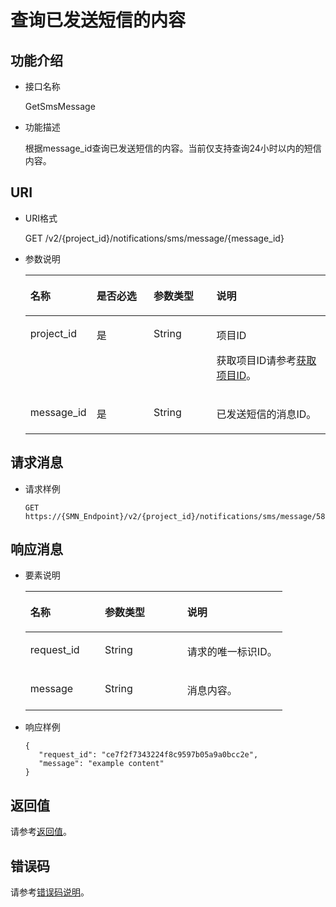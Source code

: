# 查询已发送短信的内容<a name="ZH-CN_TOPIC_0080305749"></a>

## 功能介绍<a name="section5136471015222"></a>

-   接口名称

    GetSmsMessage

-   功能描述

    根据message\_id查询已发送短信的内容。当前仅支持查询24小时以内的短信内容。


## URI<a name="section5288299215222"></a>

-   URI格式

    GET /v2/\{project\_id\}/notifications/sms/message/\{message\_id\}

-   参数说明

    <a name="table501558415222"></a>
    <table><thead align="left"><tr id="row2221560715222"><th class="cellrowborder" valign="top" width="19.689999999999998%" id="mcps1.1.5.1.1"><p id="p5463372215222"><a name="p5463372215222"></a><a name="p5463372215222"></a>名称</p>
    </th>
    <th class="cellrowborder" valign="top" width="19.6%" id="mcps1.1.5.1.2"><p id="p6325533315222"><a name="p6325533315222"></a><a name="p6325533315222"></a>是否必选</p>
    </th>
    <th class="cellrowborder" valign="top" width="21.33%" id="mcps1.1.5.1.3"><p id="p2340835315222"><a name="p2340835315222"></a><a name="p2340835315222"></a>参数类型</p>
    </th>
    <th class="cellrowborder" valign="top" width="39.379999999999995%" id="mcps1.1.5.1.4"><p id="p1702843715222"><a name="p1702843715222"></a><a name="p1702843715222"></a>说明</p>
    </th>
    </tr>
    </thead>
    <tbody><tr id="row5443111215222"><td class="cellrowborder" valign="top" width="19.689999999999998%" headers="mcps1.1.5.1.1 "><p id="p4684392615222"><a name="p4684392615222"></a><a name="p4684392615222"></a>project_id</p>
    </td>
    <td class="cellrowborder" valign="top" width="19.6%" headers="mcps1.1.5.1.2 "><p id="p3626162815222"><a name="p3626162815222"></a><a name="p3626162815222"></a>是</p>
    </td>
    <td class="cellrowborder" valign="top" width="21.33%" headers="mcps1.1.5.1.3 "><p id="p5151075515222"><a name="p5151075515222"></a><a name="p5151075515222"></a>String</p>
    </td>
    <td class="cellrowborder" valign="top" width="39.379999999999995%" headers="mcps1.1.5.1.4 "><p id="p1162161815222"><a name="p1162161815222"></a><a name="p1162161815222"></a>项目ID</p>
    <p id="p3748570515222"><a name="p3748570515222"></a><a name="p3748570515222"></a>获取项目ID请参考<a href="获取项目ID.md">获取项目ID</a>。</p>
    </td>
    </tr>
    <tr id="row1377143515222"><td class="cellrowborder" valign="top" width="19.689999999999998%" headers="mcps1.1.5.1.1 "><p id="p4174442015222"><a name="p4174442015222"></a><a name="p4174442015222"></a>message_id</p>
    </td>
    <td class="cellrowborder" valign="top" width="19.6%" headers="mcps1.1.5.1.2 "><p id="p2585482115222"><a name="p2585482115222"></a><a name="p2585482115222"></a>是</p>
    </td>
    <td class="cellrowborder" valign="top" width="21.33%" headers="mcps1.1.5.1.3 "><p id="p1386575115222"><a name="p1386575115222"></a><a name="p1386575115222"></a>String</p>
    </td>
    <td class="cellrowborder" valign="top" width="39.379999999999995%" headers="mcps1.1.5.1.4 "><p id="p4938403315222"><a name="p4938403315222"></a><a name="p4938403315222"></a>已发送短信的消息ID。</p>
    </td>
    </tr>
    </tbody>
    </table>


## 请求消息<a name="section704995215222"></a>

-   请求样例

    ```
    GET https://{SMN_Endpoint}/v2/{project_id}/notifications/sms/message/589f2f7343224f8c9597b05a9a0bcsde
    ```


## 响应消息<a name="section1633513915222"></a>

-   要素说明

    <a name="table199282415222"></a>
    <table><thead align="left"><tr id="row955108515222"><th class="cellrowborder" valign="top" width="28.98%" id="mcps1.1.4.1.1"><p id="p3544040515222"><a name="p3544040515222"></a><a name="p3544040515222"></a>名称</p>
    </th>
    <th class="cellrowborder" valign="top" width="32.12%" id="mcps1.1.4.1.2"><p id="p5210053315222"><a name="p5210053315222"></a><a name="p5210053315222"></a>参数类型</p>
    </th>
    <th class="cellrowborder" valign="top" width="38.9%" id="mcps1.1.4.1.3"><p id="p5939365415222"><a name="p5939365415222"></a><a name="p5939365415222"></a>说明</p>
    </th>
    </tr>
    </thead>
    <tbody><tr id="row4770290515222"><td class="cellrowborder" valign="top" width="28.98%" headers="mcps1.1.4.1.1 "><p id="p3873012415222"><a name="p3873012415222"></a><a name="p3873012415222"></a>request_id</p>
    </td>
    <td class="cellrowborder" valign="top" width="32.12%" headers="mcps1.1.4.1.2 "><p id="p5013231915222"><a name="p5013231915222"></a><a name="p5013231915222"></a>String</p>
    </td>
    <td class="cellrowborder" valign="top" width="38.9%" headers="mcps1.1.4.1.3 "><p id="p3418601015222"><a name="p3418601015222"></a><a name="p3418601015222"></a>请求的唯一标识ID。</p>
    </td>
    </tr>
    <tr id="row2421314615222"><td class="cellrowborder" valign="top" width="28.98%" headers="mcps1.1.4.1.1 "><p id="p1510777715222"><a name="p1510777715222"></a><a name="p1510777715222"></a>message</p>
    </td>
    <td class="cellrowborder" valign="top" width="32.12%" headers="mcps1.1.4.1.2 "><p id="p1577044515222"><a name="p1577044515222"></a><a name="p1577044515222"></a>String</p>
    </td>
    <td class="cellrowborder" valign="top" width="38.9%" headers="mcps1.1.4.1.3 "><p id="p233770215222"><a name="p233770215222"></a><a name="p233770215222"></a>消息内容。</p>
    </td>
    </tr>
    </tbody>
    </table>


-   响应样例

    ```
    {
       "request_id": "ce7f2f7343224f8c9597b05a9a0bcc2e",
       "message": "example content"
    }
    ```


## 返回值<a name="section1294982415222"></a>

请参考[返回值](返回值.md)。

## 错误码<a name="section73211020122511"></a>

请参考[错误码说明](错误码说明.md)。

